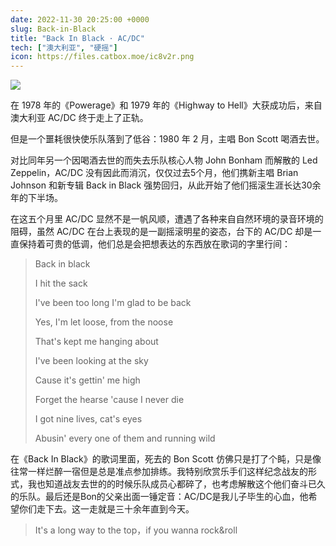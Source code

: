 ```yaml
---
date: 2022-11-30 20:25:00 +0000
slug: Back-in-Black
title: "Back In Black · AC/DC"
tech: ["澳大利亚", "硬摇"]
icon: https://files.catbox.moe/ic8v2r.png
---
```


![](https://files.catbox.moe/mk04iu.png)



在 1978 年的《Powerage》和 1979 年的《Highway to Hell》大获成功后，来自澳大利亚 AC/DC 终于走上了正轨。

但是一个噩耗很快使乐队落到了低谷：1980 年 2 月，主唱 Bon Scott 喝酒去世。

对比同年另一个因喝酒去世的而失去乐队核心人物 John Bonham 而解散的 Led Zeppelin，AC/DC 没有因此而消沉，仅仅过去5个月，他们携新主唱 Brian Johnson 和新专辑 Back in Black 强势回归，从此开始了他们摇滚生涯长达30余年的下半场。 

在这五个月里 AC/DC 显然不是一帆风顺，遭遇了各种来自自然环境的录音环境的阻碍，虽然 AC/DC 在台上表现的是一副摇滚明星的姿态，台下的 AC/DC 却是一直保持着可贵的低调，他们总是会把想表达的东西放在歌词的字里行间：

> Back in black
>
> I hit the sack
>
> I've been too long I'm glad to be back
>
> Yes, I'm let loose, from the noose
>
> That's kept me hanging about
>
> I've been looking at the sky
>
> Cause it's gettin' me high
>
> Forget the hearse 'cause I never die
>
> I got nine lives, cat's eyes
>
> Abusin' every one of them and running wild

在《Back In Black》的歌词里面，死去的 Bon Scott 仿佛只是打了个盹，只是像往常一样烂醉一宿但是总是准点参加排练。我特别欣赏乐手们这样纪念战友的形式，我也知道战友去世的的时候乐队成员心都碎了，也考虑解散这个他们奋斗已久的乐队。最后还是Bon的父亲出面一锤定音：AC/DC是我儿子毕生的心血，他希望你们走下去。这一走就是三十余年直到今天。

> It's a long way to the top，if you wanna rock&roll